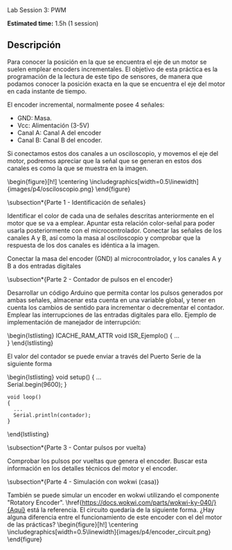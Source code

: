  Lab Session 3: PWM

**Estimated time:** 1.5h (1 session)

## Descripción

Para conocer la posición en la que se encuentra el eje de un motor se suelen emplear encoders incrementales. El objetivo de esta práctica es la programación de la lectura de este tipo de sensores, de manera que podamos conocer la posición exacta en la que se encuentra el eje del motor en cada instante de tiempo.

El encoder incremental, normalmente posee 4 señales:

- GND: Masa.
- Vcc: Alimentación (3-5V)
- Canal A: Canal A del encoder
- Canal B: Canal B del encoder.



Si conectamos estos dos canales a un osciloscopio, y movemos el eje del motor, 
podremos apreciar que la señal que se generan en estos dos canales es como la que se 
muestra en la imagen.

\begin{figure}[h!]
    \centering
    \includegraphics[width=0.5\linewidth]{images/p4/osciloscopio.png}
\end{figure}


\subsection*{Parte 1 - Identificación de señales}

Identificar el color de cada una de señales descritas anteriormente en el motor que se va a emplear. Apuntar esta relación color-señal para poder usarla posteriormente con el microcontrolador. Conectar las señales de los canales A y B, así como la masa al osciloscopio y comprobar que la respuesta de los dos canales es idéntica a la imagen.

Conectar la masa del encoder (GND) al microcontrolador, y los canales A y B a dos entradas digitales

\subsection*{Parte 2 - Contador de pulsos en el encoder}

Desarrollar un código Arduino que permita contar los pulsos generados por ambas señales, almacenar esta cuenta en una variable global, y tener en cuenta los cambios de sentido para incrementar o decrementar el contador. Emplear las interrupciones de las entradas digitales para ello. Ejemplo de implementación de manejador de interrupción:

\begin{lstlisting}
    ICACHE_RAM_ATTR void ISR_Ejemplo()
    {
      ...  
    }
\end{lstlisting}


El valor del contador se puede enviar a través del Puerto Serie de la siguiente forma


\begin{lstlisting}
    void setup()
    {
      ...  
      Serial.begin(9600);
    }

    void loop()
    {
      ...  
      Serial.println(contador);
    }
\end{lstlisting}


\subsection*{Parte 3 - Contar pulsos por vuelta}

Comprobar los pulsos por vueltas que genera el encoder. Buscar esta información en los 
detalles técnicos del motor y el encoder.


\subsection*{Parte 4 - Simulación con wokwi (casa)}

También se puede simular un encoder en wokwi utilizando el componente "Rotatory Encoder".
\href{https://docs.wokwi.com/parts/wokwi-ky-040/}{Aquí} está la referencia. El circuito quedaría de la siguiente forma.
¿Hay alguna diferencia entre el funcionamiento de este encoder con el del motor de las prácticas?
\begin{figure}[h!]
    \centering
    \includegraphics[width=0.5\linewidth]{images/p4/encoder_circuit.png}
\end{figure}